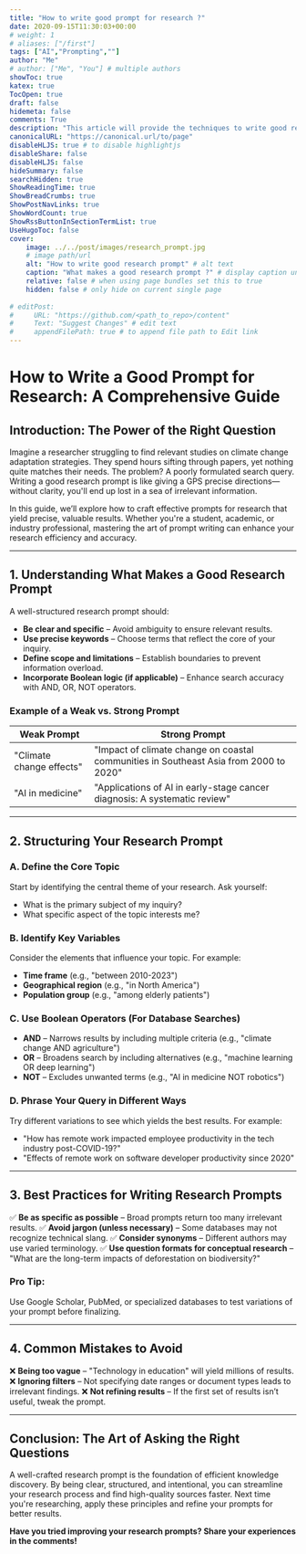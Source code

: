```yaml
---
title: "How to write good prompt for research ?"
date: 2020-09-15T11:30:03+00:00
# weight: 1
# aliases: ["/first"]
tags: ["AI","Prompting",""]
author: "Me"
# author: ["Me", "You"] # multiple authors
showToc: true
katex: true
TocOpen: true
draft: false
hidemeta: false
comments: True
description: "This article will provide the techniques to write good research prompts for different research activities."
canonicalURL: "https://canonical.url/to/page"
disableHLJS: true # to disable highlightjs
disableShare: false
disableHLJS: false
hideSummary: false
searchHidden: true
ShowReadingTime: true
ShowBreadCrumbs: true
ShowPostNavLinks: true
ShowWordCount: true
ShowRssButtonInSectionTermList: true
UseHugoToc: false
cover:
    image: ../../post/images/research_prompt.jpg 
    # image path/url
    alt: "How to write good research prompt" # alt text
    caption: "What makes a good research prompt ?" # display caption under cover
    relative: false # when using page bundles set this to true
    hidden: false # only hide on current single page
    
# editPost:
#     URL: "https://github.com/<path_to_repo>/content"
#     Text: "Suggest Changes" # edit text
#     appendFilePath: true # to append file path to Edit link
---
```







# How to Write a Good Prompt for Research: A Comprehensive Guide

## Introduction: The Power of the Right Question

Imagine a researcher struggling to find relevant studies on climate change adaptation strategies. They spend hours sifting through papers, yet nothing quite matches their needs. The problem? A poorly formulated search query. Writing a good research prompt is like giving a GPS precise directions—without clarity, you'll end up lost in a sea of irrelevant information.

In this guide, we’ll explore how to craft effective prompts for research that yield precise, valuable results. Whether you're a student, academic, or industry professional, mastering the art of prompt writing can enhance your research efficiency and accuracy.

---

## 1. Understanding What Makes a Good Research Prompt

A well-structured research prompt should:

- **Be clear and specific** – Avoid ambiguity to ensure relevant results.
- **Use precise keywords** – Choose terms that reflect the core of your inquiry.
- **Define scope and limitations** – Establish boundaries to prevent information overload.
- **Incorporate Boolean logic (if applicable)** – Enhance search accuracy with AND, OR, NOT operators.

### Example of a Weak vs. Strong Prompt

|Weak Prompt|Strong Prompt|
|---|---|
|"Climate change effects"|"Impact of climate change on coastal communities in Southeast Asia from 2000 to 2020"|
|"AI in medicine"|"Applications of AI in early-stage cancer diagnosis: A systematic review"|

---

## 2. Structuring Your Research Prompt

### **A. Define the Core Topic**

Start by identifying the central theme of your research. Ask yourself:

- What is the primary subject of my inquiry?
- What specific aspect of the topic interests me?

### **B. Identify Key Variables**

Consider the elements that influence your topic. For example:

- **Time frame** (e.g., "between 2010-2023")
- **Geographical region** (e.g., "in North America")
- **Population group** (e.g., "among elderly patients")

### **C. Use Boolean Operators** (For Database Searches)

- **AND** – Narrows results by including multiple criteria (e.g., "climate change AND agriculture")
- **OR** – Broadens search by including alternatives (e.g., "machine learning OR deep learning")
- **NOT** – Excludes unwanted terms (e.g., "AI in medicine NOT robotics")

### **D. Phrase Your Query in Different Ways**

Try different variations to see which yields the best results. For example:

- "How has remote work impacted employee productivity in the tech industry post-COVID-19?"
- "Effects of remote work on software developer productivity since 2020"

---

## 3. Best Practices for Writing Research Prompts

✅ **Be as specific as possible** – Broad prompts return too many irrelevant results. ✅ **Avoid jargon (unless necessary)** – Some databases may not recognize technical slang. ✅ **Consider synonyms** – Different authors may use varied terminology. ✅ **Use question formats for conceptual research** – "What are the long-term impacts of deforestation on biodiversity?"

### **Pro Tip:**

Use Google Scholar, PubMed, or specialized databases to test variations of your prompt before finalizing.

---

## 4. Common Mistakes to Avoid

❌ **Being too vague** – "Technology in education" will yield millions of results. ❌ **Ignoring filters** – Not specifying date ranges or document types leads to irrelevant findings. ❌ **Not refining results** – If the first set of results isn’t useful, tweak the prompt.

---

## Conclusion: The Art of Asking the Right Questions

A well-crafted research prompt is the foundation of efficient knowledge discovery. By being clear, structured, and intentional, you can streamline your research process and find high-quality sources faster. Next time you're researching, apply these principles and refine your prompts for better results.

**Have you tried improving your research prompts? Share your experiences in the comments!**


